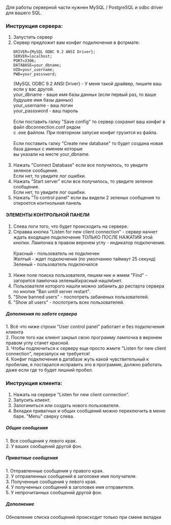 Для работы серверной части нужнен MySQL / PostgreSQL и odbc driver для вашего SQL.

<h3>Инструкция сервера:</h3>

1. Запустить сервер
2. Сервер предложит вам конфиг подключения в фотрмате:
    ```
    DRIVER={MySQL ODBC 9.2 ANSI Driver};
    SERVER=localhost;
    PORT=3306;
    DATABASE=your_dbname;
    UID=your_username;
    PWD=your_passsword;
    ```
    {MySQL ODBC 9.2 ANSI Driver} - У меня такой драйвер, пишите ваш если у вас другой.<br>
    your_dbname - ваше имя базы данных (если первый раз, то ваше будушее имя базы данных)<br>
    your_username - ваш логин<br>
    your_passsword - ваш пароль<br>
    <br />
    Если поставить галку "Save config" то сервер сохранит ваш конфиг в файл dbconnection.conf рядом<br>
    с .exe файлом. При повторном запуске конфиг грузится из файла.<br>
    <br />
    Если поставить галку "Create new database" то будет создана новая база данных с именем которые<br>
    вы указали на месте your_dbname.<br>
    <br />
3. Нажать "Connect Database" если все получилось, то увидите зеленое сообщение.<br>
   Если нет, то увидите лог ошибки.
4. Нажать "Start server" если все получилось, то увидите зеленое сообщение.<br>
   Если нет, то увидите лог ошибки.
5. Нажать "To control panel" если вы видели 2 зеленых сообщения то откроется контнольная панель<br>

<h4>ЭЛЕМЕНТЫ КОНТРОЛЬНОЙ ПАНЕЛИ</h4>

1. Слева логи того, что будет происходить на сервере.
2. Справва кнопка "Listen for new client connection" - сервер начнет ждать входящее подключение ТОЛЬКО ПОСЛЕ НАЖАТИЯ этой кнопки.
   Лампочка в правом верхнем углу - индикатор подключения.<br>
   <br />
   Красный - пользователь не подключен<br>
   Желтый - ждет подключения (по умолчанию таймаут 25 секунд)<br>
   Зеленый - пользователь подключился<br>
   <br />
3. Ниже поле поиска пользователя, пишем ник и жмем "Find" - загорится лампочка зеленый\красный нашли\нет.<br>
4. Пользователя которого нашли можно забанить до рестарта сервера по кнопке "Ban untill server restart".<br>
5. "Show banned users" - поспотреть забаненых пользователей.<br>
6. "Show all users" - поспотреть всех пользователей.<br>

<h5>Дополнения по заботе сервера</h5>
1. Всё что ниже строки "User control panel" работает и без подключения клиента<br>
2. После того как клиент закрыл свою программу лампочка в верхнем правом углу станет красной.<br>
3. Чтобы подлючиться к серверу еще просто жмите "Listen for new client connection", перезапуск не требуется!<br>
4. Конфиг подключения в датабазе жуть какой чувствительный к пробелам, я постарался исправить это в программе, должно работать даже если где то будет лишний пробел.

<h3>Инструкция клиента:</h3>

1. Нажать на сервере "Listen for new client connection".<br>
2. Запусить клиент.<br>
3. Залогиниться или создать нового пользователя.<br>
4. Вкладки приватных и общих сообщений можно переключить в меню баре. "Menu" сверху слева.<br>

<h5>Общие сообщения</h5>
1. Все сообщения у левого края.<br>
2. У ваших сообщений другой фон.<br>

<h5>Приватные сообщения</h5>
1. Отправленные сообщения у правого края.<br>
2. У отправленных сообщений в заголовке имя получателя.<br>
3. Полученные сообщения у левого края.<br>
4. У полученных сообщений в заголовке имя отправителя.<br>
5. У непрочитанных сообщений другой фон.<br>

<h5>Дополнение</h5>
Обновление списка сообщений происходит только при смене вкладки

